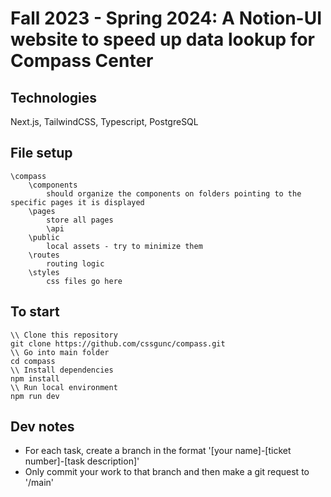 # Fall 2023 - Spring 2024: A Notion-UI website to speed up data lookup for Compass Center

## Technologies
Next.js, TailwindCSS, Typescript, PostgreSQL

## File setup
```
\compass
    \components
        should organize the components on folders pointing to the specific pages it is displayed
    \pages
        store all pages
        \api
    \public 
        local assets - try to minimize them
    \routes
        routing logic
    \styles
        css files go here
```

## To start
```
\\ Clone this repository 
git clone https://github.com/cssgunc/compass.git
\\ Go into main folder
cd compass
\\ Install dependencies
npm install
\\ Run local environment
npm run dev
```

## Dev notes
- For each task, create a branch in the format '[your name]-[ticket number]-[task description]'
- Only commit your work to that branch and then make a git request to '/main'